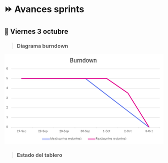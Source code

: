 # ⏩ Avances sprints

## 🎃 Viernes 3 octubre

> ### Diagrama burndown
![Diagrama burndown viernes 3 octubre](images_sprint/Burndown-3oct.png)

> ### Estado del tablero
